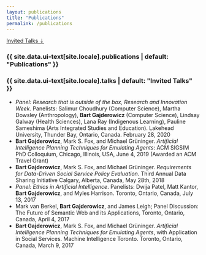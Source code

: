 ```yaml
---
layout: publications
title: "Publications"
permalink: /publications
---
```


[Invited Talks &#8675;](#invited-talks-section)

<h3 id="publications-section" class="archive__subtitle">{{ site.data.ui-text[site.locale].publications | default: "Publications" }}</h3>

<script src="https://bibbase.org/show?bib=https%3A%2F%2Fbibbase.org%2Fnetwork%2Ffiles%2FFyPLCwfQuvDZsKxK6&noBootstrap=1&jsonp=1&folding=0&owner=gajderowicz&=titleLinks=1&hidemenu=0&showSearch=1&groupby=year"></script>


<h3 id="invited-talks-section" class="archive__subtitle">{{ site.data.ui-text[site.locale].talks | default: "Invited Talks" }}</h3>

- _Panel: Research that is outside of the box, Research and Innovation Week_. Panelists: Salimur Choudhury (Computer Science), Martha Dowsley (Anthropology), **Bart Gajderowicz** (Computer Science), Lindsay Galway (Health Sciences), Lana Ray (Indigenous Learning), Pauline Sameshima (Arts Integrated Studies and Education). Lakehead University, Thunder Bay, Ontario, Canada. February 28, 2020
- **Bart Gajderowicz**, Mark S. Fox, and Michael Grüninger. _Artificial Intelligence Planning Techniques for Emulating Agents_: ACM SIGSIM PhD Colloquium, Chicago, Illinois, USA, June 4, 2019 (Awarded an ACM Travel Grant)
- **Bart Gajderowicz**, Mark S. Fox, and Michael Grüninger. _Requirements for Data-Driven Social Service Policy Evaluation_. Third Annual Data Sharing Initiative Calgary, Alberta, Canada, May 28th, 2018
- _Panel: Ethics in Artificial Intelligence_. Panelists: Dwija Patel, Matt Kantor, **Bart Gajderowicz**, and Myles Harrison. Toronto, Ontario, Canada, July 13, 2017
- Mark van Berkel, **Bart Gajderowicz**, and James Leigh; Panel Discussion: The Future of Semantic Web and its Applications, Toronto, Ontario, Canada, April 4, 2017
- **Bart Gajderowicz**, Mark S. Fox, and Michael Grüninger. _Artificial Intelligence Planning Techniques for Emulating Agents_, with Application in Social Services. Machine Intelligence Toronto. Toronto, Ontario, Canada, March 9, 2017